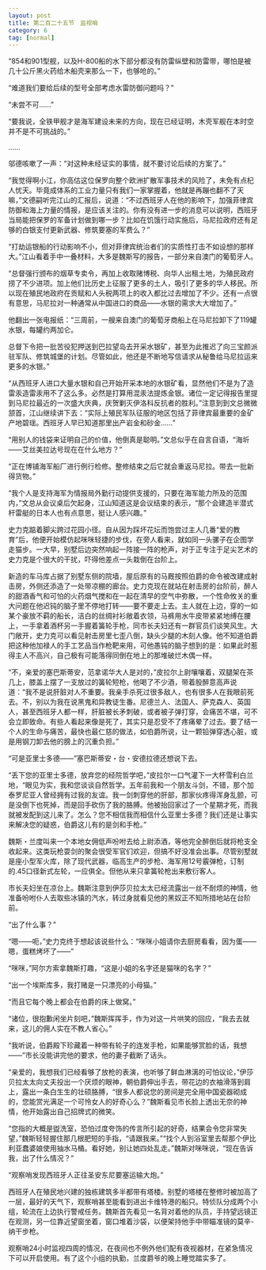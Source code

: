 ```yaml
---
layout: post
title: 第二百二十五节　监视哨
category: 6
tag: [normal]
---
```


“854和901型舰，以及H-800船的水下部分都没有防雷纵壁和防雷带，哪怕是被几十公斤黑火药给木船壳来那么一下，也够呛的。”

“难道我们要给后续的型号全部考虑水雷防御问题吗？”

“未尝不可……”

“要我说，全铁甲舰才是海军建设未来的方向，现在已经证明，木壳军舰在本时空并不是不可挑战的。”

……

邬德咳嗽了一声：“对这种未经证实的事情，就不要讨论后续的方案了。”

“我觉得啊小江，你高估这位保罗向整个欧洲扩散军事技术的风险了，未免有点杞人忧天。毕竟成体系的工业力量只有我们一家掌握着，他就是再蹦也翻不了天嘛，”文德嗣听完江山的汇报后，说道：“不过西班牙人在他的影响下，加强菲律宾防御和海上力量的情报，是应该关注的。你有没有进一步的消息可以说明，西班牙当局能把保罗的军备计划做到哪一步？比如在饥饿行动实施后，马尼拉政府还有足够的白银支付更新武器、修筑要塞的军费么？”

“打劫运银船的行动影响不小，但对菲律宾统治者们的实质性打击不如设想的那样大。”江山看着手中一叠材料，大多是魏斯写的报告，一部分来自澳门的葡萄牙人。

“总督强行颁布的烟草专卖令，再加上收取赌博税、向华人出租土地，为殖民政府捞了不少进项。加上他们比历史上征服了更多的土人，吸引了更多的华人移民。所以现在殖民地政府在贡赋和人头税两项上的收入都比过去增加了不少。还有一点很有意思，马尼拉对一种通常从中国进口的商品――水银的需求大大增加了。”

他翻出一张电报纸：“三周前，一艘来自澳门的葡萄牙商船上在马尼拉卸下了119罐水银，每罐约两加仑。

总督下令把一批苦役犯押送到巴拉望岛去开采水银矿，甚至为此推迟了向三宝颜派驻军队、修筑城堡的计划。尽管如此，他还是不断地写信请求从秘鲁给马尼拉运来更多的水银。”

“从西班牙人进口大量水银和自己开始开采本地的水银矿看，显然他们不是为了造雷汞造雷汞用不了这么多。必然是打算用混汞法提炼金银。诸位一定记得报告里提到马尼拉最近的一次盛大庆典，庆贺剿灭伊洛科反抗者的胜利。”注意到到文总微微颔首，江山继续讲下去：“实际上殖民军队征服的地区包括了菲律宾最重要的金矿产地碧瑶。西班牙人早已知道那里出产岩金和砂金……”

“用别人的钱袋来证明自己的价值，他倒真是聪明。”文总似乎在自言自语，“海圻――艾丝美拉达号现在在什么地方？”

“正在博铺海军船厂进行例行检修。整修结束之后它就会重返马尼拉。带去一批新得货物。”

“我个人是支持海军为情报局外勤行动提供支援的，只要在海军能力所及的范围内，”文总从会议桌后欠起身，江山知道这是会议结束的表示，“那个会建造半潜式杆雷艇的日本人也有点意思，挺让人感兴趣。”

史力克踮着脚尖跨过花园小径。自从因为踩坏花坛而饱尝过主人几番“爱的教育”后，他便开始模仿起咪咪轻捷的步伐，在旁人看来，就如同一头骡子在企图学走猫步。一大早，别墅后边突然响起一阵接一阵的枪声，对于正专注于足尖艺术的史力克是个很大的干扰，吓得他差点一头栽倒在台阶上。

新造的车马库占据了别墅东侧的院墙，屋后原有的马厩按照伯爵的命令被改建成射击房，外侧还添造了一处带凉棚的廊台。史力克现在就站在射击房的台阶前，醉人的甜酒香气和可怕的火药烟气搅和在一起在清早的空气中弥散，一个性命攸关的重大问题在他迟钝的脑子里不停地打转――要不要走上去。主人就在上边，穿的一如某个豪放不羁的船长，洁白的丝绸衬衫敞着衣领，马裤用水牛皮带紧紧地缚在腰上，一手拿着酒杯另一手握着簧轮手枪，同市长夫妇还有一群官员们谈笑风生。大门敞开，史力克可以看见射击房里七歪八倒，缺头少腿的木刻人像。他不知道伯爵把这种他加禄人的手工艺品当作枪靶来用，可他愚钝的脑子想到的是：如果此时惹得主人不高兴，自己极有可能落得同倒在地上的那堆破烂木偶一样。

“不，亲爱的塞巴斯蒂安，范拿诺华大人是对的，”皮拉尔上尉嚷嚷着，双腿架在茶几上，膝盖上摆了一支放过的簧轮短枪，他喝了不少酒，带着股醉意高声说道：“我不是说肝脏对人不重要。我亲手杀死过很多敌人，也有很多人在我眼前死去。不，别以为我在说黑鬼和异教徒生番。尼德兰人、法国人、萨克森人、英国人，甚至西班牙人都一样，肝脏被长矛刺破，或者被子弹打穿，会痛苦不堪，可不会立即致命。有些人看起来像是死了，其实只是忍受不了疼痛晕了过去。要了结一个人的生命与痛苦，最快也最仁慈的做法，如伯爵所说，让一颗铅弹穿透心脏，或是用钢刀卸去他的膀上的沉重负担。”

“可是亚里士多德――”塞巴斯蒂安・台・安德拉德还想说下去。

“丢下您的亚里士多德，放弃您的经院哲学吧，”皮拉尔一口气灌下一大杯雪利白兰地，“眼见为实，我和您谈谈自然哲学。五年前我和一个朋友斗剑，不错，那个加泰罗尼亚人曾经拥有过我的友谊。我一剑刺穿他的肝部，那家伙疼得浑身乱颤，可是没倒下也死掉，而是回手砍伤了我的胳膊。他被抬回家过了一个星期才死，而我就被发配到这儿来了。怎么？您不相信我而相信什么亚里士多德？我们还是让事实来解决您的疑惑，伯爵这儿有的是剑和手枪。”

魏斯・兰度叫来一个本地女佣低声吩咐去给上尉添酒，等他完全醉倒后就将枪支全收起来。这类玩枪耍剑的聚会很受军官们欢迎，但搞不好没准会出事。尽管别墅就是座小型军火库，除了现代武器，临高生产的步枪、海军用12号霰弹枪，订制的.45口径新式左轮，一应俱全。但他从来只拿簧轮枪出来敷衍客人。

市长夫妇坐在凉台上。魏斯注意到伊莎贝拉太太已经流露出一丝不耐烦的神情，他准备吩咐仆人去取些冰镇的汽水，转过身就看见他的黑奴正不知所措地站在台阶前。

“出了什么事？”

“嗯――呃，”史力克终于想起该说些什么：“咪咪小姐请你去厨房看看，因为蛋――嗯，蛋糕烤坏了――”

“咪咪，”阿尔方索拿魏斯打趣，“这是小姐的名字还是猫咪的名字？”

“出一个埃斯库多，我打赌是一只漂亮的小母猫。”

“而且它每个晚上都会在伯爵的床上做窝。”

“诸位，很抱歉闲坐片刻吧，”魏斯挥挥手，作为对这一片哄笑的回应，“我去去就来，这儿的佣人实在不教人省心。”

“我听说，伯爵殿下珍藏着一种带有轮子的连发手枪，如果能够赏脸的话，我想――”市长没能讲完他的要求，他的妻子截断了话头。

“亲爱的，我想我们已经看够了放枪的表演，也听够了鲜血淋漓的可怕议论，”伊莎贝拉太太向丈夫投出一个厌烦的眼神，朝伯爵伸出手去，带花边的衣袖滑落到肩上，露出一条白生生的壮硕胳膊，“很多人都说您的房间是完全用中国瓷器砌成的，您能赏光满足一个可怜女人的好奇心么？”魏斯看见市长脸上透出无奈的神情，他开始露出自己招牌式的微笑。

“您指的大概是盥洗室，恐怕过度夸饰的传言所引起的好奇，结果会令您非常失望，”魏斯轻轻握住那几根肥短的手指，“请跟我来。”“找个人到浴室里去帮那个伊比利亚蠢婆娘使用抽水马桶。看好她，别让她四处乱走。”魏斯对咪咪说，“现在告诉我，出了什么情况？”

“观察哨发现西班牙人正往圣安东尼要塞运输大炮。”

西班牙人在殖民地兴建的独栋建筑多半都带有塔楼。别墅的塔楼在整修时被加高了一层，最好的天气下，观察哨甚至能看到进出卡维特港的船只。特侦队分成两个小组，轮流在上边执行警戒任务。魏斯首先看见一名背对着他的队员，手持望远镜正在观测，另一位靠近望窗坐着，窗口堆着沙袋，以便架持他手中带瞄准镜的莫辛-纳干步枪。

观察哨24小时监视四周的情况，在夜间也不例外他们配有夜视器材，在紧急情况下可以开启使用。有了这个小组的执勤，兰度爵爷的晚上睡觉踏实多了。
